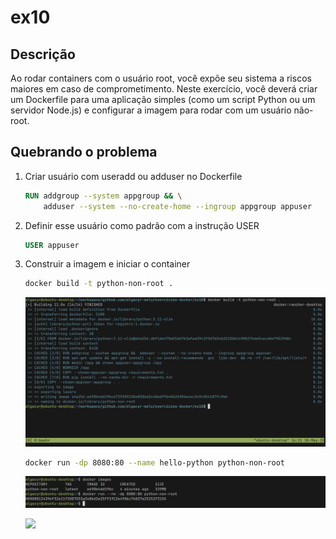 # ex10

## Descrição
Ao rodar containers com o usuário root, você expõe seu sistema a riscos
maiores em caso de comprometimento. Neste exercício, você deverá criar
um Dockerfile para uma aplicação simples (como um script Python ou
um servidor Node.js) e configurar a imagem para rodar com um usuário
não-root.

## Quebrando o problema

1. Criar usuário com useradd ou adduser no Dockerfile
    ```Dockerfile
    RUN addgroup --system appgroup && \
        adduser --system --no-create-home --ingroup appgroup appuser
    ```

2. Definir esse usuário como padrão com a instrução USER
    ```Dockerfile
    USER appuser
    ```

3. Construir a imagem e iniciar o container
    ```bash
    docker build -t python-non-root .
    ```
    ![](./screenshots/build-image.png)

    ```bash
    docker run -dp 8080:80 --name hello-python python-non-root
    ```
    ![](./screenshots/run.png)

    ![](./screenshots/localhost-8080.png.png)

